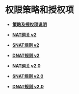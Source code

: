 # 权限策略和授权项<a name="nat_api_0027"></a>

-   **[策略及授权项说明](策略及授权项说明.md)**  

-   **[NAT网关 v2](NAT网关-v2.md)**  

-   **[SNAT规则 v2](SNAT规则-v2.md)**  

-   **[DNAT规则 v2](DNAT规则-v2.md)**  

-   **[NAT网关 v2.0](NAT网关-v2-0.md)**  

-   **[SNAT规则 v2.0](SNAT规则-v2-0.md)**  

-   **[DNAT规则 v2.0](DNAT规则-v2-0.md)**  


